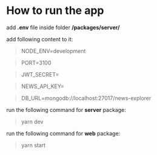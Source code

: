 # How to run the app

add **.env** file inside folder **/packages/server/**

add following content to it:

> NODE_ENV=development

> PORT=3100

> JWT_SECRET=<JWT SECRET>

> NEWS_API_KEY=<NEWS API KEY>

> DB_URL=mongodb://localhost:27017/news-explorer

run the following command for **server** package:

> yarn dev

run the following command for **web** package:

> yarn start
